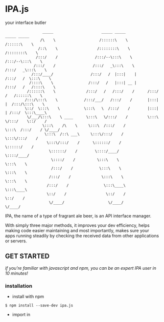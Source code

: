 # IPA.js
your interface butler

```
                 _____                      _____ _____                 _____ _____                              
                /\    \                    /::::::\    \               /::::::\    \                
               /::\    \                  /::::::::\    \             /::::::::\    \              
              /:::/    /                 /:::/--\:::\    \           /:::/--\:::\    \              
             /:::/    /                 /:::/   _\:::\    \         /:::/   _\:::\    \                  
            /:::/____/                 /:::/   /  |:::|    |       /:::/   /  \:::\    \              
           /::::\    \                /:::/   /   |:::| __ |      /:::/   /   /::::\    \          
          /::::::\    \              /:::/   /   /:::/    /      /:::/   /   /::::::\    \            
         /:::/\:::\    \            /:::/___/   /:::/    /       |:::|   |  /:::/\:::\    \          
         \::/  \:::\    \           \:::\   \  /:::/    /        |:::|   | /:::/  \:::\____\             
          \/___/\:::\    \ ____      \:::\   \/:::/    /         \:::\   \/:::/    \::/    /        
                 \:::\    /\    \     \:::\  /:::/    /           \:::\  /:::/    / \/____/         
                  \:::\  /::\ ___\     \:::\/:::/    /             \:::\/:::/    /              
                   \:::\/:::/    /      \::::::/    /               \::::::/    /              
                    \::::::/    /        \::::/____/                 \::::/____/              
                     \::::/    /          \:::\    \                  \:::\    \              
                     /:::/    /            \:::\    \                  \:::\    \              
                    /:::/    /              \:::\    \                  \:::\    \              
                   /:::/    /                \:::\____\                  \:::\____\                  
                   \::/    /                  \::/    /                   \::/    /              
                    \/____/                    \/____/                     \/____/              

```

IPA, the name of a type of fragrant ale beer, is an API interface manager. 

With simply three major methods, it improves your dev efficiency, helps making code easier maintaining and most importantly, makes sure your apps running steadily by checking the received data from other applications or servers.

## GET STARTED
_if you're familiar with javascript and npm, you can be an expert IPA user in 10 minutes!_
### installation
- install with npm
``` shell
$ npm install --save-dev ipa.js
```

- import in <script> tags by 'src'
``` html
  <script src="#/ipa.min.js" lang="javascript"></script>
```

### use in projects
- IPA class and instances
IPA.js provides a class named _IPA_ to realize its functions. Import it in and create instance using a _template object_.

For example, the following code create an IPA instance that ensures:
1. The data is an object who has properties named _**x**_ and _**y**_
1. Both _**x**_ and _**y**_ are arrays while _**x**_ contains numbers and _**y**_ contains strings
1. _**x**_ and _**y**_ should have same lengths, which is quite common in data-visualization scenerios

``` javascript
import IPA from 'ipa.js'

const ipa = new Ipa({
    propertyRequired: null,
    propertyNumber: Number,
    propertyDefaultString: '',
    propertyCustom: (val) => {
        isValid = true;
        if (!val) {
            return { value: 0, isValid: false }
        }
        return { value: val, isValid: true }
    },
    propertyArray: [{
        name: String,
        id: Number,
    }],
});
```

The IPA template usually has a same structure with the incoming data, see *TEMPLATE OBJECT* to learn more advanced usage.

## METHODS
Ipa instances have the following simply and useful methods:

- check(data): check the incoming data, and return whether the data is isValid
- guarantee(data): check the incoming data, and return a guaranteed valid data according to the template
- mock(config): mock random valid data according to the template


## TEMPLATE OBJECTS

1. usual checking and defaulting
2. length checking for arrays
3. checking unknown name properties for dicts
4. mocking config


## APPLY IPA FOR E2E DEV
